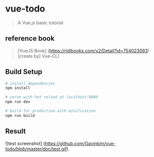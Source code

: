 # vue-todo

> A Vue.js basic tutorial


## reference book
> [VueJS Book] (https://ridibooks.com/v2/Detail?id=754023093)
> [create by] Vue-CLI

## Build Setup

``` bash
# install dependencies
npm install

# serve with hot reload at localhost:8080
npm run dev

# build for production with minification
npm run build
```

## Result

![test screenshot] (https://github.com/Gavinkim/vue-todo/blob/master/doc/test.gif)